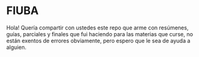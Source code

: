 # FIUBA
Hola! Quería compartir con ustedes este repo que arme con resúmenes, guías, parciales y finales que fui haciendo para las materias que curse, no están exentos de errores obviamente, pero espero que le sea de ayuda a alguien.
